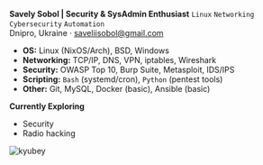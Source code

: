 **Savely Sobol | Security & SysAdmin Enthusiast**
`Linux` `Networking` `Cybersecurity` `Automation`  
 Dnipro, Ukraine ·  saveliisobol@gmail.com  

- **OS:** Linux (NixOS/Arch), BSD, Windows  
- **Networking:** TCP/IP, DNS, VPN, iptables, Wireshark  
- **Security:** OWASP Top 10, Burp Suite, Metasploit, IDS/IPS  
- **Scripting:** `Bash` (systemd/cron), `Python` (pentest tools)  
- **Other:** Git, MySQL, Docker (basic), Ansible (basic)  

**Currently Exploring**
- Security  
- Radio hacking 

![kyubey](https://github.com/user-attachments/assets/21cff212-0df7-4310-bdb4-2b88b2873265)
